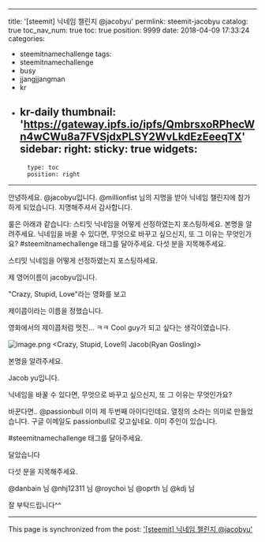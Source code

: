 
---
title: '[steemit] 닉네임 챌린지 @jacobyu'
permlink: steemit-jacobyu
catalog: true
toc_nav_num: true
toc: true
position: 9999
date: 2018-04-09 17:33:24
categories:
- steemitnamechallenge
tags:
- steemitnamechallenge
- busy
- jjangjjangman
- kr
- kr-daily
thumbnail: 'https://gateway.ipfs.io/ipfs/QmbrsxoRPhecWn4wCWu8a7FVSjdxPLSY2WvLkdEzEeeqTX'
sidebar:
    right:
        sticky: true
widgets:
    -
        type: toc
        position: right
---


안녕하세요. @jacobyu입니다.
@millionfist 님의 지명을 받아 닉네임 챌린지에 참가 하게 되었습니다. 지명해주셔서 감사합니다.

룰은 아래과 같습니다:
스티밋 닉네임을 어떻게 선정하였는지 포스팅하세요.
본명을 알려주세요.
닉네임을 바꿀 수 있다면, 무엇으로 바꾸고 싶으신지, 또 그 이유는 무엇인가요?
#steemitnamechallenge 태그를 달아주세요.
다섯 분을 지목해주세요.

스티밋 닉네임을 어떻게 선정하였는지 포스팅하세요.

제 영어이름이 jacobyu입니다.

"Crazy, Stupid, Love"라는 영화를 보고

제이콥이라는 이름을 정했습니다.

영화에서의 제이콥처럼 멋진... ㅋㅋ Cool guy가 되고 싶다는 생각이였습니다.

![image.png](https://gateway.ipfs.io/ipfs/QmbrsxoRPhecWn4wCWu8a7FVSjdxPLSY2WvLkdEzEeeqTX)
<Crazy, Stupid, Love의 Jacob(Ryan Gosling)>

본명을 알려주세요.

Jacob yu입니다.

닉네임을 바꿀 수 있다면, 무엇으로 바꾸고 싶으신지, 또 그 이유는 무엇인가요?

바꾼다면.. @passionbull
이미 제 두번째 아이디인데요.
열정의 소라는 의미로 만들었습니다.
구글 이메일도 passionbull로 갖고싶네요.
이미 주인이 있습니다.

#steemitnamechallenge 태그를 달아주세요.

달았습니다

다섯 분을 지목해주세요.

@danbain 님
@nhj12311 님
@roychoi 님
@oprth 님
@kdj 님

잘 부탁드립니다^^

- - -

This page is synchronized from the post: ['[steemit] 닉네임 챌린지 @jacobyu'](https://steemit.com/@jacobyu/steemit-jacobyu)
